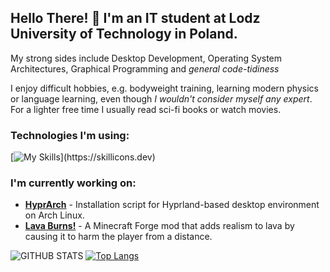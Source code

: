 ## Hello There! 👋 I'm an IT student at Lodz University of Technology in Poland.

My strong sides include Desktop Development, Operating System Architectures, Graphical Programming and _general code-tidiness_

I enjoy difficult hobbies, e.g. bodyweight training, learning modern physics or language learning, even though _I wouldn't consider myself any expert_.
For a lighter free time I usually read sci-fi books or watch movies.

### Technologies I'm using:
[![My Skills](https://skillicons.dev/icons?i=cpp,cmake,java,python,godot,git,linux,bash,)](https://skillicons.dev)

### I'm currently working on:
* __[HyprArch](https://github.com/mat-kubiak/hyprarch)__ - Installation script for Hyprland-based desktop environment on Arch Linux.
* __[Lava Burns!](https://github.com/mat-kubiak/lava-burns)__ - A Minecraft Forge mod that adds realism to lava by causing it to harm the player from a distance.

![GITHUB STATS](https://github-readme-stats.vercel.app/api?username=mat-kubiak&show_icons=true&theme=github_dark&hide_border=true&hide=issues)
[![Top Langs](https://github-readme-stats.vercel.app/api/top-langs/?username=mat-kubiak&layout=compact&theme=github_dark&hide_border=true)](https://github.com/anuraghazra/github-readme-stats)
